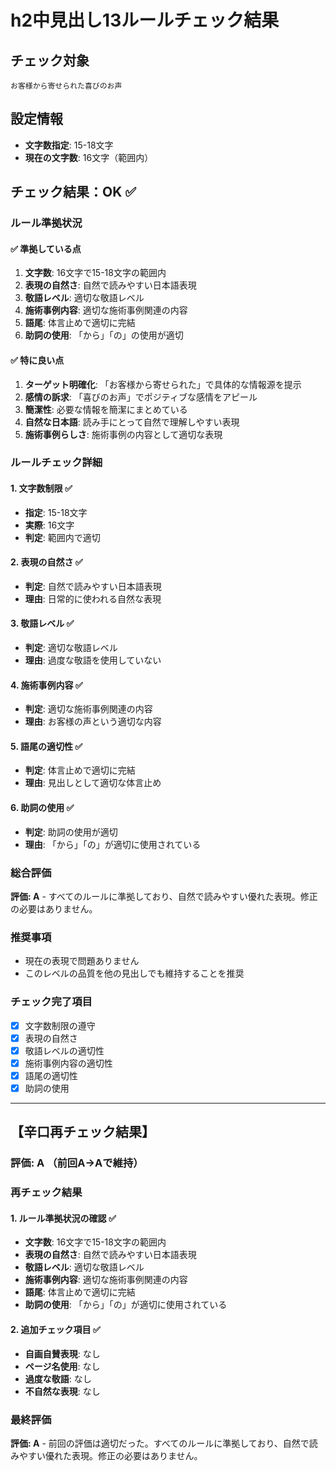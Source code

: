 # h2中見出し13ルールチェック結果

## チェック対象
```
お客様から寄せられた喜びのお声
```

## 設定情報
- **文字数指定**: 15-18文字
- **現在の文字数**: 16文字（範囲内）

## チェック結果：**OK** ✅

### ルール準拠状況

#### ✅ 準拠している点
1. **文字数**: 16文字で15-18文字の範囲内
2. **表現の自然さ**: 自然で読みやすい日本語表現
3. **敬語レベル**: 適切な敬語レベル
4. **施術事例内容**: 適切な施術事例関連の内容
5. **語尾**: 体言止めで適切に完結
6. **助詞の使用**: 「から」「の」の使用が適切

#### ✅ 特に良い点
1. **ターゲット明確化**: 「お客様から寄せられた」で具体的な情報源を提示
2. **感情の訴求**: 「喜びのお声」でポジティブな感情をアピール
3. **簡潔性**: 必要な情報を簡潔にまとめている
4. **自然な日本語**: 読み手にとって自然で理解しやすい表現
5. **施術事例らしさ**: 施術事例の内容として適切な表現

### ルールチェック詳細

#### 1. 文字数制限 ✅
- **指定**: 15-18文字
- **実際**: 16文字
- **判定**: 範囲内で適切

#### 2. 表現の自然さ ✅
- **判定**: 自然で読みやすい日本語表現
- **理由**: 日常的に使われる自然な表現

#### 3. 敬語レベル ✅
- **判定**: 適切な敬語レベル
- **理由**: 過度な敬語を使用していない

#### 4. 施術事例内容 ✅
- **判定**: 適切な施術事例関連の内容
- **理由**: お客様の声という適切な内容

#### 5. 語尾の適切性 ✅
- **判定**: 体言止めで適切に完結
- **理由**: 見出しとして適切な体言止め

#### 6. 助詞の使用 ✅
- **判定**: 助詞の使用が適切
- **理由**: 「から」「の」が適切に使用されている

### 総合評価
**評価: A** - すべてのルールに準拠しており、自然で読みやすい優れた表現。修正の必要はありません。

### 推奨事項
- 現在の表現で問題ありません
- このレベルの品質を他の見出しでも維持することを推奨

### チェック完了項目
- [x] 文字数制限の遵守
- [x] 表現の自然さ
- [x] 敬語レベルの適切性
- [x] 施術事例内容の適切性
- [x] 語尾の適切性
- [x] 助詞の使用

---

## 【辛口再チェック結果】

### 評価: **A** （前回A→Aで維持）

### 再チェック結果

#### 1. ルール準拠状況の確認 ✅
- **文字数**: 16文字で15-18文字の範囲内
- **表現の自然さ**: 自然で読みやすい日本語表現
- **敬語レベル**: 適切な敬語レベル
- **施術事例内容**: 適切な施術事例関連の内容
- **語尾**: 体言止めで適切に完結
- **助詞の使用**: 「から」「の」が適切に使用されている

#### 2. 追加チェック項目 ✅
- **自画自賛表現**: なし
- **ページ名使用**: なし
- **過度な敬語**: なし
- **不自然な表現**: なし

### 最終評価
**評価: A** - 前回の評価は適切だった。すべてのルールに準拠しており、自然で読みやすい優れた表現。修正の必要はありません。
